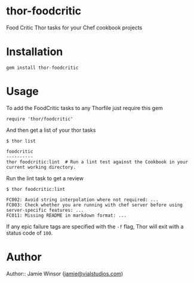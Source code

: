 # thor-foodcritic

Food Critic Thor tasks for your Chef cookbook projects

# Installation

```
gem install thor-foodcritic
```

# Usage

To add the FoodCritic tasks to any Thorfile just require this gem

```
require 'thor/foodcritic'
```

And then get a list of your thor tasks

```
$ thor list

foodcritic
----------
thor foodcritic:lint  # Run a lint test against the Cookbook in your current working directory.
```

Run the lint task to get a review

```
$ thor foodcritic:lint

FC002: Avoid string interpolation where not required: ...
FC003: Check whether you are running with chef server before using server-specific features: ...
FC011: Missing README in markdown format: ...
```

If any epic failure tags are specified with the `-f` flag, Thor will exit with a status code of `100`.

# Author

Author:: Jamie Winsor ([jamie@vialstudios.com](mailto:jamie@vialstudios.com))
